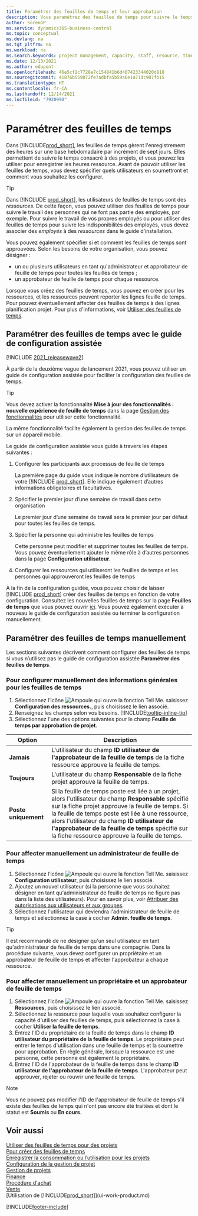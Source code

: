 ```yaml
---
title: Paramétrer des feuilles de temps et leur approbation
description: Vous paramétrez des feuilles de temps pour suivre le temps consacré aux tâches et aux projets, ce qui vous aide à gérer des projets, à recruter du personnel et à anticiper vos capacités
author: SorenGP
ms.service: dynamics365-business-central
ms.topic: conceptual
ms.devlang: na
ms.tgt_pltfrm: na
ms.workload: na
ms.search.keywords: project management, capacity, staff, resource, time sheet
ms.date: 12/13/2021
ms.author: edupont
ms.openlocfilehash: 46e5cf2c7728e7c154841b6d407423344020d818
ms.sourcegitcommit: 41876b559872fe7adbfa5b59a6e1a71dc907fb15
ms.translationtype: HT
ms.contentlocale: fr-CA
ms.lasthandoff: 12/14/2021
ms.locfileid: "7920990"
---
```

# <a name="set-up-time-sheets"></a>Paramétrer des feuilles de temps

Dans [!INCLUDE[prod_short](includes/prod_short.md)], les feuilles de temps gèrent l'enregistrement des heures sur une base hebdomadaire par incrément de sept jours. Elles permettent de suivre le temps consacré à des projets, et vous pouvez les utiliser pour enregistrer les heures ressource. Avant de pouvoir utiliser les feuilles de temps, vous devez spécifier quels utilisateurs en soumettront et comment vous souhaitez les configurer.  

> [!TIP]
> Dans [!INCLUDE [prod_short](includes/prod_short.md)], les utilisateurs de feuilles de temps sont des *ressources*. De cette façon, vous pouvez utiliser des feuilles de temps pour suivre le travail des personnes qui ne font pas partie des employés, par exemple. Pour suivre le travail de vos propres employés ou pour utiliser des feuilles de temps pour suivre les indisponibilités des employés, vous devez associer des *employés* à des *ressources* dans le guide d’installation.  

Vous pouvez également spécifier si et comment les feuilles de temps sont approuvées. Selon les besoins de votre organisation, vous pouvez désigner :

* un ou plusieurs utilisateurs en tant qu'administrateur et approbateur de feuille de temps pour toutes les feuilles de temps ;
* un approbateur de feuille de temps pour chaque ressource.

Lorsque vous créez des feuilles de temps, vous pouvez en créer pour les ressources, et les ressources peuvent reporter les lignes feuille de temps. Pour pouvez éventuellement affecter des feuilles de temps à des lignes planification projet. Pour plus d'informations, voir [Utiliser des feuilles de temps](projects-how-use-time-sheets.md).  

## <a name="set-up-time-sheets-with-the-assisted-setup-guide"></a>Paramétrer des feuilles de temps avec le guide de configuration assistée

[!INCLUDE [2021_releasewave2](includes/2021_releasewave2.md)]

À partir de la deuxième vague de lancement 2021, vous pouvez utiliser un guide de configuration assistée pour faciliter la configuration des feuilles de temps.  

> [!TIP]
> Vous devez activer la fonctionnalité **Mise à jour des fonctionnalités : nouvelle expérience de feuille de temps** dans la page [Gestion des fonctionnalités](https://businesscentral.dynamics.com/?page=2610) pour utiliser cette fonctionnalité.
>
> La même fonctionnalité facilite également la gestion des feuilles de temps sur un appareil mobile.

Le guide de configuration assistée vous guide à travers les étapes suivantes :

1. Configurer les participants aux processus de feuille de temps

    La première page du guide vous indique le nombre d’utilisateurs de votre [!INCLUDE [prod_short](includes/prod_short.md)]. Elle indique également d’autres informations obligatoires et facultatives.  
2. Spécifier le premier jour d’une semaine de travail dans cette organisation

    Le premier jour d’une semaine de travail sera le premier jour par défaut pour toutes les feuilles de temps.
3. Spécifier la personne qui administre les feuilles de temps

    Cette personne peut modifier et supprimer toutes les feuilles de temps. Vous pouvez éventuellement ajouter le même rôle à d’autres personnes dans la page **Configuration utilisateur**.
4. Configurer les ressources qui utiliseront les feuilles de temps et les personnes qui approuveront les feuilles de temps

À la fin de la configuration guidée, vous pouvez choisir de laisser [!INCLUDE [prod_short](includes/prod_short.md)] créer des feuilles de temps en fonction de votre configuration. Consultez les nouvelles feuilles de temps sur la page **Feuilles de temps** que vous pouvez ouvrir [ici](https://businesscentral.dynamics.com/?page=951). Vous pouvez également exécuter à nouveau le guide de configuration assistée ou terminer la configuration manuellement.  

## <a name="set-up-time-sheets-manually"></a>Paramétrer des feuilles de temps manuellement

Les sections suivantes décrivent comment configurer des feuilles de temps si vous n’utilisez pas le guide de configuration assistée **Paramétrer des feuilles de temps**.  

### <a name="to-set-up-general-information-for-time-sheets-manually"></a>Pour configurer manuellement des informations générales pour les feuilles de temps

1. Sélectionnez l’icône ![Ampoule qui ouvre la fonction Tell Me.](media/ui-search/search_small.png "Dites-moi ce que vous voulez faire") saisissez **Configuration des ressources.**, puis choisissez le lien associé.  
2. Renseignez les champs selon vos besoins. [!INCLUDE[tooltip-inline-tip](includes/tooltip-inline-tip_md.md)]
3. Sélectionnez l'une des options suivantes pour le champ **Feuille de temps par approbation de projet**.

| Option | Description |
| --- | --- |
| **Jamais** |L'utilisateur du champ **ID utilisateur de l'approbateur de la feuille de temps** de la fiche ressource approuve la feuille de temps. |
| **Toujours** |L'utilisateur du champ **Responsable** de la fiche projet approuve la feuille de temps. |
| **Poste uniquement** |Si la feuille de temps poste est liée à un projet, alors l'utilisateur du champ **Responsable** spécifié sur la fiche projet approuve la feuille de temps. Si la feuille de temps poste est liée à une ressource, alors l'utilisateur du champ **ID utilisateur de l'approbateur de la feuille de temps** spécifié sur la fiche ressource approuve la feuille de temps. |

### <a name="to-assign-a-time-sheet-administrator-manually"></a>Pour affecter manuellement un administrateur de feuille de temps

1. Sélectionnez l’icône ![Ampoule qui ouvre la fonction Tell Me.](media/ui-search/search_small.png "Dites-moi ce que vous voulez faire") saisissez **Configuration utilisateur**, puis choisissez le lien associé.  
2. Ajoutez un nouvel utilisateur (si la personne que vous souhaitez désigner en tant qu'administrateur de feuille de temps ne figure pas dans la liste des utilisateurs). Pour en savoir plus, voir [Attribuer des autorisations aux utilisateurs et aux groupes](ui-define-granular-permissions.md).
3. Sélectionnez l'utilisateur qui deviendra l'administrateur de feuille de temps et sélectionnez la case à cocher **Admin. feuille de temps**.  

> [!TIP]  
> Il est recommandé de ne désigner qu'un seul utilisateur en tant qu'administrateur de feuille de temps dans une compagnie. Dans la procédure suivante, vous devez configurer un propriétaire et un approbateur de feuille de temps et affecter l'approbateur à chaque ressource.  

### <a name="to-assign-a-time-sheets-owner-and-approver-manually"></a>Pour affecter manuellement un propriétaire et un approbateur de feuille de temps

1. Sélectionnez l’icône ![Ampoule qui ouvre la fonction Tell Me.](media/ui-search/search_small.png "Dites-moi ce que vous voulez faire") saisissez **Ressources**, puis choisissez le lien associé.
2. Sélectionnez la ressource pour laquelle vous souhaitez configurer la capacité d'utiliser des feuilles de temps, puis sélectionnez la case à cocher **Utiliser la feuille de temps**.  
3. Entrez l'ID du propriétaire de la feuille de temps dans le champ **ID utilisateur du propriétaire de la feuille de temps**. Le propriétaire peut entrer le temps d'utilisation dans une feuille de temps et la soumettre pour approbation. En règle générale, lorsque la ressource est une personne, cette personne est également le propriétaire.  
4. Entrez l'ID de l'approbateur de la feuille de temps dans le champ **ID utilisateur de l'approbateur de la feuille de temps**. L'approbateur peut approuver, rejeter ou rouvrir une feuille de temps.  

> [!NOTE]  
> Vous ne pouvez pas modifier l'ID de l'approbateur de feuille de temps s'il existe des feuilles de temps qui n'ont pas encore été traitées et dont le statut est **Soumis** ou **En cours**.

## <a name="see-also"></a>Voir aussi

[Utiliser des feuilles de temps pour des projets](projects-how-use-time-sheets.md)  
[Pour créer des feuilles de temps](projects-how-use-time-sheets.md#to-create-time-sheets)  
[Enregistrer la consommation ou l′utilisation pour les projets](projects-how-record-job-usage.md)  
[Configuration de la gestion de projet](projects-setup-projects.md)  
[Gestion de projets](projects-manage-projects.md)  
[Finance](finance.md)  
[Procédure d'achat](purchasing-manage-purchasing.md)  
[Vente](sales-manage-sales.md)  
[Utilisation de [!INCLUDE[prod_short](includes/prod_short.md)]](ui-work-product.md)  


[!INCLUDE[footer-include](includes/footer-banner.md)]